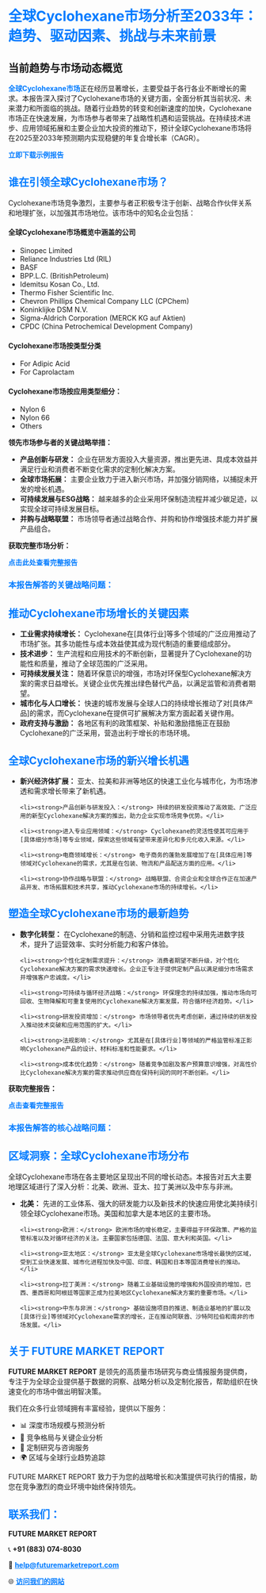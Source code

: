 <h1 style="color: #007BFF;">全球Cyclohexane市场分析至2033年：趋势、驱动因素、挑战与未来前景</h1>

<section id="overview">
<h2>当前趋势与市场动态概览</h2>
<p><a href="https://www.futuremarketreport.com/zh-CN/industry-report/cyclohexane-market" style="color: #007BFF; text-decoration: none;"><strong>全球Cyclohexane市场</strong></a>正在经历显著增长，主要受益于各行各业不断增长的需求。本报告深入探讨了Cyclohexane市场的关键方面，全面分析其当前状况、未来潜力和所面临的挑战。随着行业趋势的转变和创新速度的加快，Cyclohexane市场正在快速发展，为市场参与者带来了战略性机遇和运营挑战。在持续技术进步、应用领域拓展和主要企业加大投资的推动下，预计全球Cyclohexane市场将在2025至2033年预测期内实现稳健的年复合增长率（CAGR）。</p>
</section>

<section id="overview">
<p><a href="https://www.futuremarketreport.com/zh-CN/request-sample/reportId=47685" style="color: #007BFF; text-decoration: none;"><strong>立即下载示例报告</strong></a></p>
</section>

<section id="key-players">
<h2 style="color: #007BFF;">谁在引领全球Cyclohexane市场？</h2>
<p>Cyclohexane市场竞争激烈，主要参与者正积极专注于创新、战略合作伙伴关系和地理扩张，以加强其市场地位。该市场中的知名企业包括：</p>
<h4>全球Cyclohexane市场概览中涵盖的公司</h4>
<ul><li>Sinopec Limited</li><li>Reliance Industries Ltd (RIL)</li><li>BASF</li><li>BPP.L.C. (BritishPetroleum)</li><li>Idemitsu Kosan Co., Ltd.</li><li>Thermo Fisher Scientific Inc.</li><li>Chevron Phillips Chemical Company LLC (CPChem)</li><li>Koninklijke DSM N.V.</li><li>Sigma-Aldrich Corporation (MERCK KG auf Aktien)</li><li>CPDC (China Petrochemical Development Company)</li></ul>
<h4>Cyclohexane市场按类型分类</h4>
<ul><li>For Adipic Acid</li><li>For Caprolactam</li></ul>

<h4>Cyclohexane市场按应用类型细分：</h4>
<ul><li>Nylon 6</li><li>Nylon 66</li><li>Others</li></ul>
<p><strong>领先市场参与者的关键战略举措：</strong></p> 
<ul> 
<li><strong>产品创新与研发：</strong> 企业在研发方面投入大量资源，推出更先进、具成本效益并满足行业和消费者不断变化需求的定制化解决方案。</li> 
<li><strong>全球市场拓展：</strong> 主要企业致力于进入新兴市场，并加强分销网络，以捕捉未开发的增长机遇。</li> 
<li><strong>可持续发展与ESG战略：</strong> 越来越多的企业采用环保制造流程并减少碳足迹，以实现全球可持续发展目标。</li> 
<li><strong>并购与战略联盟：</strong> 市场领导者通过战略合作、并购和协作增强技术能力并扩展产品组合。</li> 
</ul>
</section>

<section>
<p><strong>获取完整市场分析：</strong></p> 
<a href="https://www.futuremarketreport.com/zh-CN/industry-report/cyclohexane-market" style="color: #007BFF; text-decoration: none;"><strong>点击此处查看完整报告</strong></a> 
<h3 style="color: #007BFF;">本报告解答的关键战略问题：</h3>
</section>

<section id="driving-factors">
  <h2 style="color: #007BFF;">推动Cyclohexane市场增长的关键因素</h2>
  <ul>
    <li><strong>工业需求持续增长：</strong> Cyclohexane在[具体行业]等多个领域的广泛应用推动了市场扩张。其多功能性与成本效益使其成为现代制造的重要组成部分。</li>
    <li><strong>技术进步：</strong> 生产流程和应用技术的不断创新，显著提升了Cyclohexane的功能性和质量，推动了全球范围的广泛采用。</li>
    <li><strong>可持续发展关注：</strong> 随着环保意识的增强，市场对环保型Cyclohexane解决方案的需求日益增长。关键企业优先推出绿色替代产品，以满足监管和消费者期望。</li>
    <li><strong>城市化与人口增长：</strong> 快速的城市发展与全球人口的持续增长推动了对[具体产品]的需求，而Cyclohexane在提供可扩展解决方案方面起着关键作用。</li>
    <li><strong>政府支持与激励：</strong> 各地区有利的政策框架、补贴和激励措施正在鼓励Cyclohexane的广泛采用，营造出利于增长的市场环境。</li>
  </ul>
</section>

<section id="growth-opportunities">
  <h2 style="color: #007BFF;">全球Cyclohexane市场的新兴增长机遇</h2>
  <ul>
    <li><strong>新兴经济体扩展：</strong> 亚太、拉美和非洲等地区的快速工业化与城市化，为市场渗透和需求增长带来了新机遇。</li>
    
    <li><strong>产品创新与研发投入：</strong> 持续的研发投资推动了高效能、广泛应用的新型Cyclohexane解决方案的推出，助力企业实现市场竞争优势。</li>
    
    <li><strong>进入专业应用领域：</strong> Cyclohexane的灵活性使其可应用于[具体细分市场]等专业领域，探索这些领域有望带来差异化和多元化收入来源。</li>
    
    <li><strong>电商领域增长：</strong> 电子商务的蓬勃发展增加了在[具体应用]等领域对Cyclohexane的需求，尤其是在包装、物流和产品配送方面的应用。</li>
    
    <li><strong>协作战略与联盟：</strong> 战略联盟、合资企业和全球合作正在加速产品开发、市场拓展和技术共享，推动Cyclohexane市场的持续增长。</li>
  </ul>
</section>

<section id="trending-factors">
  <h2 style="color: #007BFF;">塑造全球Cyclohexane市场的最新趋势</h2>
  <ul>
    <li><strong>数字化转型：</strong> 在Cyclohexane的制造、分销和监控过程中采用先进数字技术，提升了运营效率、实时分析能力和客户体验。</li>
    
    <li><strong>个性化定制需求提升：</strong> 消费者期望不断升级，对个性化Cyclohexane解决方案的需求快速增长。企业正专注于提供定制产品以满足细分市场需求并增强客户忠诚度。</li>
    
    <li><strong>可持续与循环经济战略：</strong> 环保理念的持续加强，推动市场向可回收、生物降解和可重复使用的Cyclohexane解决方案发展，符合循环经济趋势。</li>
    
    <li><strong>研发投资增加：</strong> 市场领导者优先考虑创新，通过持续的研发投入推动技术突破和应用范围的扩大。</li>
    
    <li><strong>法规影响：</strong> 尤其是在[具体行业]等领域的严格监管标准正影响Cyclohexane产品的设计、材料标准和性能要求。</li>
    
    <li><strong>成本优化趋势：</strong> 随着竞争加剧及客户预算意识增强，对高性价比Cyclohexane解决方案的需求推动供应商在保持利润的同时不断创新。</li>
  </ul>
</section>

<section>
  <p><strong>获取完整报告：</strong></p>
  <a href="https://www.futuremarketreport.com/zh-CN/industry-report/cyclohexane-market" style="color: #007BFF; text-decoration: none;"><strong>点击查看完整报告</strong></a>

  <h3 style="color: #007BFF;">本报告解答的核心战略问题：</h3>
</section>

<section id="regional-analysis">
  <h2 style="color: #007BFF;">区域洞察：全球Cyclohexane市场分布</h2>
  <p>全球Cyclohexane市场在各主要地区呈现出不同的增长动态。本报告对五大主要地理区域进行了深入分析：北美、欧洲、亚太、拉丁美洲以及中东与非洲。</p>
  <ul>
    <li><strong>北美：</strong> 先进的工业体系、强大的研发能力以及新技术的快速应用使北美持续引领全球Cyclohexane市场。美国和加拿大是本地区的主要市场。</li>

    <li><strong>欧洲：</strong> 欧洲市场的增长稳定，主要得益于环保政策、严格的监管标准以及对循环经济的关注。主要国家包括德国、法国、意大利和英国。</li>

    <li><strong>亚太地区：</strong> 亚太是全球Cyclohexane市场增长最快的区域，受到工业快速发展、城市化进程加快及中国、印度、韩国和日本等国消费增长的推动。</li>

    <li><strong>拉丁美洲：</strong> 随着工业基础设施的增强和外国投资的增加，巴西、墨西哥和阿根廷等国家正成为拉美地区Cyclohexane解决方案的重要市场。</li>

    <li><strong>中东与非洲：</strong> 基础设施项目的推进、制造业基地的扩展以及[具体行业]等领域对Cyclohexane需求的增长，正在推动阿联酋、沙特阿拉伯和南非的市场发展。</li>
  </ul>
</section>

<footer>
<h2 style="color: #007BFF;">关于 FUTURE MARKET REPORT</h2>
<p><strong>FUTURE MARKET REPORT</strong> 是领先的高质量市场研究与商业情报服务提供商，专注于为全球企业提供基于数据的洞察、战略分析以及定制化报告，帮助组织在快速变化的市场中做出明智决策。</p>

<p>我们在众多行业领域拥有丰富经验，提供以下服务：</p>
<ul>
  <li>📊 深度市场规模与预测分析</li>
  <li>📌 竞争格局与关键企业分析</li>
  <li>🧩 定制研究与咨询服务</li>
  <li>🌍 区域与全球行业趋势追踪</li>
</ul>

<p>FUTURE MARKET REPORT 致力于为您的战略增长和决策提供可执行的情报，助您在竞争激烈的商业环境中始终保持领先。</p>

<h2 style="color: #007BFF;">联系我们：</h2>
<p><strong>FUTURE MARKET REPORT</strong></p>
<p>📞 <strong>+91 (883) 074-8030</strong></p>
<p>📧 <strong><a href="mailto:help@futuremarketreport.com" style="color: #007BFF;">help@futuremarketreport.com</a></strong></p>
<p>🌐 <strong><a href="https://www.futuremarketreport.com/" style="color: #007BFF;">访问我们的网站</a></strong></p>
</footer>